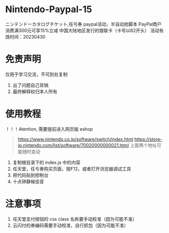 # Nintendo-Paypal-15
ニンテンドーカタログチケット,任亏券 paypal活动，半自动抢脚本
PayPal商户消费满300元可享15%立减
中国大陆地区发行的银联卡（卡号以62开头）
活动有效时间：20230430
# 免责声明
仅用于学习交流，不可到处复制
1. 出了问题自己背锅
2. 最终解释权归本人所有


# 使用教程

！！！Atention, 需要提前进入网页版 eshop
> https://www.nintendo.co.jp/software/switch/index.html
> https://store-jp.nintendo.com/list/software/70020000000021.html
> 上面两个地址可能随时变动

1. 复制根目录下的 index.js 中的内容
2. 任天堂，任亏券购买页面，按F12，或者打开浏览器调试工具
3. 把代码贴到控制台
4. 十点钟静候佳音


# 注意事项

1. 任天堂支付按钮的 css class 名称要手动校准（因为可能不准）
2. 云闪付的券编码需要手动校准，自行抓包（因为可能不准）